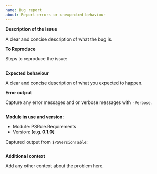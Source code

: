 ```yaml
---
name: Bug report
about: Report errors or unexpected behaviour
---
```


**Description of the issue**

A clear and concise description of what the bug is.

**To Reproduce**

Steps to reproduce the issue:

```powershell

```

**Expected behaviour**

A clear and concise description of what you expected to happen.

**Error output**

Capture any error messages and or verbose messages with `-Verbose`.

```text

```

**Module in use and version:**

- Module: PSRule.Requirements
- Version: **[e.g. 0.1.0]**

Captured output from `$PSVersionTable`:

```text

```

**Additional context**

Add any other context about the problem here.
